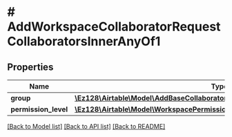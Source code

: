 # # AddWorkspaceCollaboratorRequestCollaboratorsInnerAnyOf1

## Properties

Name | Type | Description | Notes
------------ | ------------- | ------------- | -------------
**group** | [**\Ez128\Airtable\Model\AddBaseCollaboratorRequestCollaboratorsInnerAnyOf1Group**](AddBaseCollaboratorRequestCollaboratorsInnerAnyOf1Group.md) |  |
**permission_level** | [**\Ez128\Airtable\Model\WorkspacePermissionLevels**](WorkspacePermissionLevels.md) |  |

[[Back to Model list]](../../README.md#models) [[Back to API list]](../../README.md#endpoints) [[Back to README]](../../README.md)
